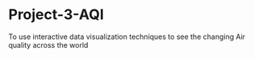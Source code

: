# Project-3-AQI
To use interactive data visualization techniques to see the changing Air quality across the world
